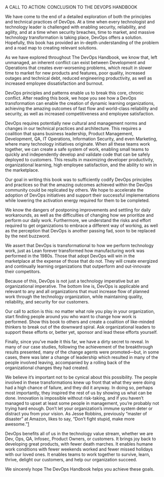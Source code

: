 A CALL TO ACTION:
CONCLUSION TO THE DEVOPS HANDBOOK

We have come to the end of a detailed exploration of both the principles and technical practices of DevOps. At a time when every technologist and technology leader is challenged with enabling security, reliability, and agility, and at a time when security breaches, time to market, and massive technology transformation is taking place, DevOps offers a solution. Hopefully, this book has provided an in-depth understanding of the problem and a road map to creating relevant solutions.

As we have explored throughout The DevOps Handbook, we know that, left unmanaged, an inherent conflict can exist between Development and Operations that creates ever-worsening problems, which result in slower time to market for new products and features, poor quality, increased outages and technical debt, reduced engineering productivity, as well as increased employee dissatisfaction and burnout.

DevOps principles and patterns enable us to break this core, chronic conflict. After reading this book, we hope you see how a DevOps transformation can enable the creation of dynamic learning organizations, achieving the amazing outcomes of fast flow and world-class reliability and security, as well as increased competitiveness and employee satisfaction.

DevOps requires potentially new cultural and management norms and changes in our technical practices and architecture. This requires a coalition that spans business leadership, Product Management, Development, QA, IT Operations, Information Security, and even Marketing, where many technology initiatives originate. When all these teams work together, we can create a safe system of work, enabling small teams to quickly and independently develop and validate code that can be safely deployed to customers. This results in maximizing developer productivity, organizational learning, high employee satisfaction, and the ability to win in the marketplace.

Our goal in writing this book was to sufficiently codify DevOps principles and practices so that the amazing outcomes achieved within the DevOps community could be replicated by others. We hope to accelerate the adoption of DevOps initiatives and support their successful implementations while lowering the activation energy required for them to be completed.

We know the dangers of postponing improvements and settling for daily workarounds, as well as the difficulties of changing how we prioritize and perform our daily work. Furthermore, we understand the risks and effort required to get organizations to embrace a different way of working, as well as the perception that DevOps is another passing fad, soon to be replaced by the next buzzword.

We assert that DevOps is transformational to how we perform technology work, just as Lean forever transformed how manufacturing work was performed in the 1980s. Those that adopt DevOps will win in the marketplace at the expense of those that do not. They will create energized and continually learning organizations that outperform and out-innovate their competitors.

Because of this, DevOps is not just a technology imperative but an organizational imperative. The bottom line is, DevOps is applicable and relevant to any and all organizations that must increase flow of planned work through the technology organization, while maintaining quality, reliability, and security for our customers.

Our call to action is this: no matter what role you play in your organization, start finding people around you who want to change how work is performed. Show this book to others and create a coalition of like-minded thinkers to break out of the downward spiral. Ask organizational leaders to support these efforts or, better yet, sponsor and lead these efforts yourself.

Finally, since you’ve made it this far, we have a dirty secret to reveal. In many of our case studies, following the achievement of the breakthrough results presented, many of the change agents were promoted—but, in some cases, there was later a change of leadership which resulted in many of the people involved leaving, accompanied by a rolling back of the organizational changes they had created.

We believe it’s important not to be cynical about this possibility. The people involved in these transformations knew up front that what they were doing had a high chance of failure, and they did it anyway. In doing so, perhaps most importantly, they inspired the rest of us by showing us what can be done. Innovation is impossible without risk-taking, and if you haven’t managed to upset at least some people in management, you’re probably not trying hard enough. Don’t let your organization’s immune system deter or distract you from your vision. As Jesse Robbins, previously “master of disaster” at Amazon, likes to say, “Don’t fight stupid, make more awesome.”[1](https://learning.oreilly.com/library/view/the-devops-handbook/9781098182281/56-Notes.xhtml#Con_EN1)

DevOps benefits all of us in the technology value stream, whether we are Dev, Ops, QA, Infosec, Product Owners, or customers. It brings joy back to developing great products, with fewer death marches. It enables humane work conditions with fewer weekends worked and fewer missed holidays with our loved ones. It enables teams to work together to survive, learn, thrive, delight our customers, and help our organization succeed.

We sincerely hope The DevOps Handbook helps you achieve these goals.
